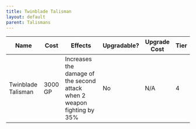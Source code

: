 ```yaml
---
title: Twinblade Talisman
layout: default
parent: Talismans
---
```


| Name               | Cost    | Effects                                                                 | Upgradable? | Upgrade Cost | Tier |
| ------------------ | ------- | ----------------------------------------------------------------------- | ----------- | ------------ | ---- |
| Twinblade Talisman | 3000 GP | Increases the damage of the second attack when 2 weapon fighting by 35% | No          | N/A          | 4    |

